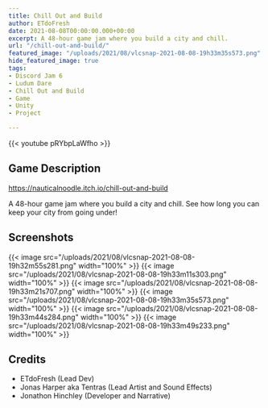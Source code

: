 ```yaml
---
title: Chill Out and Build
author: ETdoFresh
date: 2021-08-08T00:00:00.000+00:00
excerpt: A 48-hour game jam where you build a city and chill.
url: "/chill-out-and-build/"
featured_image: "/uploads/2021/08/vlcsnap-2021-08-08-19h33m35s573.png"
hide_featured_image: true
tags:
- Discord Jam 6
- Ludum Dare
- Chill Out and Build
- Game
- Unity
- Project

---
```

{{< youtube pRYbpLaWfho >}}

## Game Description

https://nauticalnoodle.itch.io/chill-out-and-build

A 48-hour game jam where you build a city and chill. See how long you can keep
your city from going under!

## Screenshots

{{< image src="/uploads/2021/08/vlcsnap-2021-08-08-19h32m55s281.png" width="100%" >}}
{{< image src="/uploads/2021/08/vlcsnap-2021-08-08-19h33m11s303.png" width="100%" >}}
{{< image src="/uploads/2021/08/vlcsnap-2021-08-08-19h33m21s707.png" width="100%" >}}
{{< image src="/uploads/2021/08/vlcsnap-2021-08-08-19h33m35s573.png" width="100%" >}}
{{< image src="/uploads/2021/08/vlcsnap-2021-08-08-19h33m44s284.png" width="100%" >}}
{{< image src="/uploads/2021/08/vlcsnap-2021-08-08-19h33m49s233.png" width="100%" >}}

## Credits

- ETdoFresh (Lead Dev)
- Jonas Harper aka Tentras (Lead Artist and Sound Effects)
- Jonathon Hinchley (Developer and Narrative)
